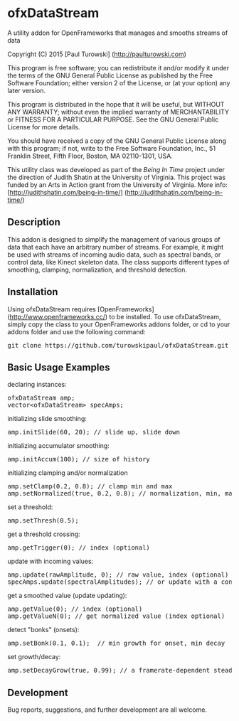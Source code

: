 # ofxDataStream
A utility addon for OpenFrameworks that manages and smooths streams of data

Copyright (C) 2015 [Paul Turowski] (http://paulturowski.com)

This program is free software; you can redistribute it and/or
modify it under the terms of the GNU General Public License
as published by the Free Software Foundation; either version 2
of the License, or (at your option) any later version.

This program is distributed in the hope that it will be useful,
but WITHOUT ANY WARRANTY; without even the implied warranty of
MERCHANTABILITY or FITNESS FOR A PARTICULAR PURPOSE.  See the
GNU General Public License for more details.

You should have received a copy of the GNU General Public License
along with this program; if not, write to the Free Software
Foundation, Inc., 51 Franklin Street, Fifth Floor, Boston, MA  02110-1301, USA.

This utility class was developed as part of the <i>Being In Time</i> project under the direction of Judith Shatin at the University of Virginia.  This project was funded by an Arts in Action grant from the University of Virginia. More info: [http://judithshatin.com/being-in-time/] (http://judithshatin.com/being-in-time/)

Description
-----------
This addon is designed to simplify the management of various groups of data that each have an arbitrary number of streams.  For example, it might be used with streams of incoming audio data, such as spectral bands, or control data, like Kinect skeleton data.  The class supports different types of smoothing, clamping, normalization, and threshold detection.

Installation
------------
Using ofxDataStream requires [OpenFrameworks] (http://www.openframeworks.cc/) to be installed. To use ofxDataStream, simply copy the class to your OpenFrameworks addons folder, or cd to your addons folder and use the following command:
<pre>git clone https://github.com/turowskipaul/ofxDataStream.git</pre>

Basic Usage Examples
--------------------
declaring instances:
<pre>
ofxDataStream amp;
vector&lt;ofxDataStream&gt; specAmps;
</pre>

initializing slide smoothing:
<pre>
amp.initSlide(60, 20); // slide up, slide down
</pre>

initializing accumulator smoothing:
<pre>
amp.initAccum(100); // size of history
</pre>

initializing clamping and/or normalization
<pre>
amp.setClamp(0.2, 0.8); // clamp min and max
amp.setNormalized(true, 0.2, 0.8); // normalization, min, max
</pre>

set a threshold:
<pre>
amp.setThresh(0.5);
</pre>

get a threshold crossing:
<pre>
amp.getTrigger(0); // index (optional)
</pre>

update with incoming values:
<pre>
amp.update(rawAmplitude, 0); // raw value, index (optional)
specAmps.update(spectralAmplitudes); // or update with a const vector ref
</pre>

get a smoothed value (update updating):
<pre>
amp.getValue(0); // index (optional)
amp.getValueN(0); // get normalized value (index optional)
</pre>

detect "bonks" (onsets):
<pre>
amp.setBonk(0.1, 0.1);  // min growth for onset, min decay
</pre>

set growth/decay:
<pre>
amp.setDecayGrow(true, 0.99); // a framerate-dependent steady decay/growth
</pre>

Development
-----------
Bug reports, suggestions, and further development are all welcome.

